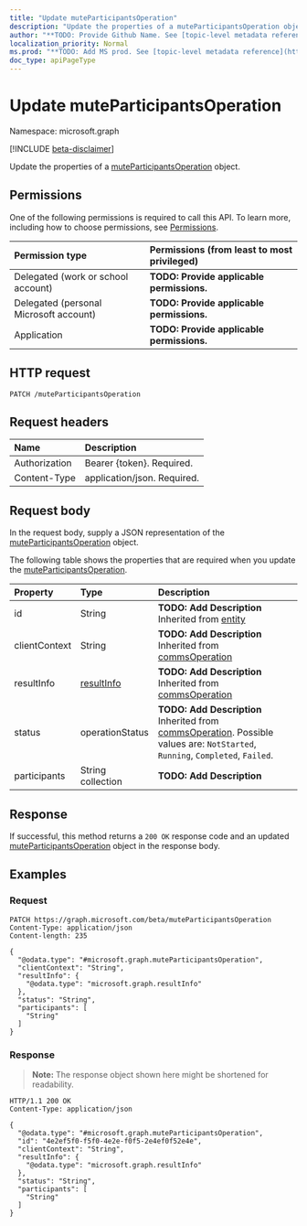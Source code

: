```yaml
---
title: "Update muteParticipantsOperation"
description: "Update the properties of a muteParticipantsOperation object."
author: "**TODO: Provide Github Name. See [topic-level metadata reference](https://msgo.azurewebsites.net/add/document/guidelines/metadata.html#topic-level-metadata)**"
localization_priority: Normal
ms.prod: "**TODO: Add MS prod. See [topic-level metadata reference](https://msgo.azurewebsites.net/add/document/guidelines/metadata.html#topic-level-metadata)**"
doc_type: apiPageType
---
```


# Update muteParticipantsOperation
Namespace: microsoft.graph

[!INCLUDE [beta-disclaimer](../../includes/beta-disclaimer.md)]

Update the properties of a [muteParticipantsOperation](../resources/muteparticipantsoperation.md) object.

## Permissions
One of the following permissions is required to call this API. To learn more, including how to choose permissions, see [Permissions](/graph/permissions-reference).

|Permission type|Permissions (from least to most privileged)|
|:---|:---|
|Delegated (work or school account)|**TODO: Provide applicable permissions.**|
|Delegated (personal Microsoft account)|**TODO: Provide applicable permissions.**|
|Application|**TODO: Provide applicable permissions.**|

## HTTP request

<!-- {
  "blockType": "ignored"
}
-->
``` http
PATCH /muteParticipantsOperation
```

## Request headers
|Name|Description|
|:---|:---|
|Authorization|Bearer {token}. Required.|
|Content-Type|application/json. Required.|

## Request body
In the request body, supply a JSON representation of the [muteParticipantsOperation](../resources/muteparticipantsoperation.md) object.

The following table shows the properties that are required when you update the [muteParticipantsOperation](../resources/muteparticipantsoperation.md).

|Property|Type|Description|
|:---|:---|:---|
|id|String|**TODO: Add Description** Inherited from [entity](../resources/entity.md)|
|clientContext|String|**TODO: Add Description** Inherited from [commsOperation](../resources/commsoperation.md)|
|resultInfo|[resultInfo](../resources/resultinfo.md)|**TODO: Add Description** Inherited from [commsOperation](../resources/commsoperation.md)|
|status|operationStatus|**TODO: Add Description** Inherited from [commsOperation](../resources/commsoperation.md). Possible values are: `NotStarted`, `Running`, `Completed`, `Failed`.|
|participants|String collection|**TODO: Add Description**|



## Response

If successful, this method returns a `200 OK` response code and an updated [muteParticipantsOperation](../resources/muteparticipantsoperation.md) object in the response body.

## Examples

### Request
<!-- {
  "blockType": "request",
  "name": "update_muteparticipantsoperation"
}
-->
``` http
PATCH https://graph.microsoft.com/beta/muteParticipantsOperation
Content-Type: application/json
Content-length: 235

{
  "@odata.type": "#microsoft.graph.muteParticipantsOperation",
  "clientContext": "String",
  "resultInfo": {
    "@odata.type": "microsoft.graph.resultInfo"
  },
  "status": "String",
  "participants": [
    "String"
  ]
}
```


### Response
>**Note:** The response object shown here might be shortened for readability.
<!-- {
  "blockType": "response",
  "truncated": true
}
-->
``` http
HTTP/1.1 200 OK
Content-Type: application/json

{
  "@odata.type": "#microsoft.graph.muteParticipantsOperation",
  "id": "4e2ef5f0-f5f0-4e2e-f0f5-2e4ef0f52e4e",
  "clientContext": "String",
  "resultInfo": {
    "@odata.type": "microsoft.graph.resultInfo"
  },
  "status": "String",
  "participants": [
    "String"
  ]
}
```

